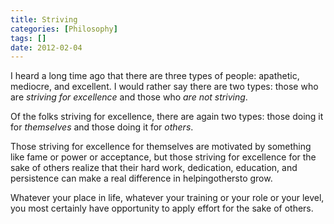 ```yaml
---
title: Striving
categories: [Philosophy]
tags: []
date: 2012-02-04 
---
```


I heard a long time ago that there are three types of people: apathetic, mediocre, and excellent. I would rather say there are two types: those who are _striving for excellence_ and those who _are not striving_.

Of the folks striving for excellence, there are again two types: those doing it for _themselves_ and those doing it for _others_.

Those striving for excellence for themselves are motivated by something like fame or power or acceptance, but those striving for excellence for the sake of others realize that their hard work, dedication, education, and persistence can make a real difference in helpingothersto grow.

Whatever your place in life, whatever your training or your role or your level, you most certainly have opportunity to apply effort for the sake of others.
